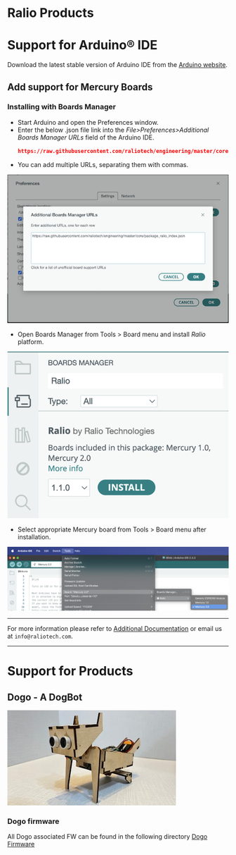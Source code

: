 Ralio Products
===========================================

# Support for Arduino® IDE
Download the latest stable version of Arduino IDE from the [Arduino website](https://www.arduino.cc/en/software).

## Add support for Mercury Boards

### Installing with Boards Manager

- Start Arduino and open the Preferences window.
- Enter the below .json file link into the *File>Preferences>Additional Boards Manager URLs* field of the Arduino IDE.
  ```json
  https://raw.githubusercontent.com/raliotech/engineering/master/core/package_ralio_index.json
  ```
- You can add multiple URLs, separating them with commas.

![abm](img/additionalBoardManager.png)

- Open Boards Manager from Tools > Board menu and install *Ralio* platform.

![bm](img/boardManager.png)

- Select appropriate Mercury board from Tools > Board menu after installation.

![bs](img/boardSelect.png)

___

For more information please refer to [Additional Documentation](https://github.com/raliotech/engineering/tree/master/core/board_manager/esp8266#readme) or email us at ```info@raliotech.com```.

___

# Support for Products

## Dogo - A DogBot

![dogo](img/dogo.png)

### Dogo firmware
All Dogo associated FW can be found in the following directory [Dogo Firmware](https://github.com/raliotech/engineering/tree/master/products/Dogo/firmware)
